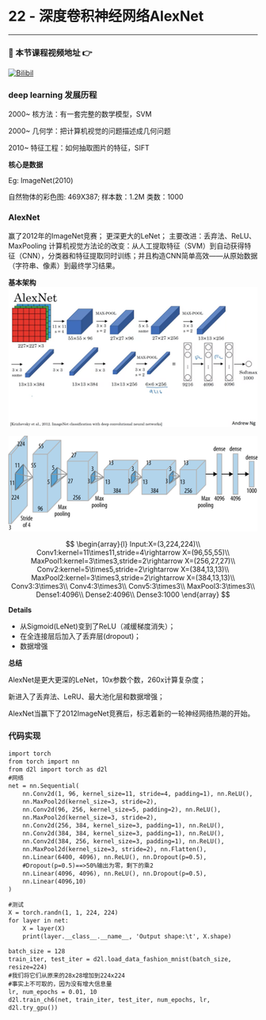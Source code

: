 # 22 - 深度卷积神经网络AlexNet

---

### 🎦 本节课程视频地址 👉
[![Bilibil](https://i2.hdslb.com/bfs/archive/d3ac6a33084e673003dfd4f16685419e891d1bc9.jpg@640w_400h_100Q_1c.webp)](https://www.bilibili.com/video/BV1h54y1L7oe)
### deep learning 发展历程

2000~ 核方法：有一套完整的数学模型，SVM

2000~ 几何学：把计算机视觉的问题描述成几何问题

2010~ 特征工程：如何抽取图片的特征，SIFT

**核心是数据**

Eg: ImageNet(2010)

自然物体的彩色图: 469X387;
样本数：1.2M
类数：1000

### AlexNet

赢了2012年的ImageNet竞赛；
更深更大的LeNet；
主要改进：丢弃法、ReLU、MaxPooling
计算机视觉方法论的改变：从人工提取特征（SVM）到自动获得特征（CNN），分类器和特征提取同时训练；并且构造CNN简单高效——从原始数据（字符串、像素）到最终学习结果。

**基本架构**
![](\Images/1_3B8iO-se13vA2QfZ4OBRSw.png)

![](\Images/1_bD_DMBtKwveuzIkQTwjKQQ.png)

$$
\begin{array}{l}
Input:X=(3,224,224)\\
Conv1:kernel=11\times11,stride=4\rightarrow X=(96,55,55)\\
MaxPool1:kernel=3\times3,stride=2\rightarrow X=(256,27,27)\\
Conv2:kernel=5\times5,stride=2\rightarrow X=(384,13,13)\\
MaxPool2:kernel=3\times3,stride=2\rightarrow X=(384,13,13)\\
Conv3:3\times3\\
Conv4:3\times3\\
Conv5:3\times3\\
MaxPool3:3\times3\\
Dense1:4096\\
Dense2:4096\\
Dense3:1000
\end{array}
$$

**Details**

- 从Sigmoid(LeNet)变到了ReLU（减缓梯度消失）；
- 在全连接层后加入了丢弃层(dropout)；
- 数据增强

**总结**

AlexNet是更大更深的LeNet，10x参数个数，260x计算复杂度；

新进入了丢弃法、LeRU、最大池化层和数据增强；

AlexNet当赢下了2012ImageNet竞赛后，标志着新的一轮神经网络热潮的开始。

### 代码实现

```
import torch
from torch import nn
from d2l import torch as d2l
#网络
net = nn.Sequential(
    nn.Conv2d(1, 96, kernel_size=11, stride=4, padding=1), nn.ReLU(),
    nn.MaxPool2d(kernel_size=3, stride=2),
    nn.Conv2d(96, 256, kernel_size=5, padding=2), nn.ReLU(),
    nn.MaxPool2d(kernel_size=3, stride=2),
    nn.Conv2d(256, 384, kernel_size=3, padding=1), nn.ReLU(),
    nn.Conv2d(384, 384, kernel_size=3, padding=1), nn.ReLU(),
    nn.Conv2d(384, 256, kernel_size=3, padding=1), nn.ReLU(),
    nn.MaxPool2d(kernel_size=3, stride=2), nn.Flatten(),
    nn.Linear(6400, 4096), nn.ReLU(), nn.Dropout(p=0.5),
    #Dropout(p=0.5)==>50%输出为零，剩下的乘2
    nn.Linear(4096, 4096), nn.ReLU(), nn.Dropout(p=0.5),
    nn.Linear(4096,10)
)
```
```
#测试
X = torch.randn(1, 1, 224, 224)
for layer in net:
    X = layer(X)
    print(layer.__class__.__name__, 'Output shape:\t', X.shape)
```
```
batch_size = 128
train_iter, test_iter = d2l.load_data_fashion_mnist(batch_size, resize=224)
#我们将它们从原来的28x28增加到224x224
#事实上不可取的，因为没有增大信息量
lr, num_epochs = 0.01, 10
d2l.train_ch6(net, train_iter, test_iter, num_epochs, lr, d2l.try_gpu())
```